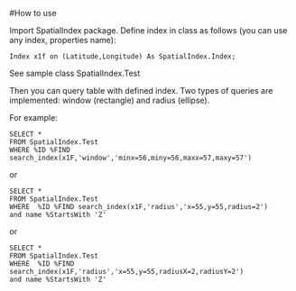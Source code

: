 #How to use

Import SpatialIndex package.
Define index in class as follows (you can use any index, properties name):

`Index x1f on (Latitude,Longitude) As SpatialIndex.Index;`

See sample class SpatialIndex.Test

Then you can query table with defined index.
Two types of queries are implemented:
window (rectangle) and radius (ellipse).

For example:

	SELECT *
	FROM SpatialIndex.Test
	WHERE %ID %FIND search_index(x1F,'window','minx=56,miny=56,maxx=57,maxy=57')

or

	SELECT *
	FROM SpatialIndex.Test
	WHERE  %ID %FIND search_index(x1F,'radius','x=55,y=55,radius=2')
	and name %StartsWith 'Z'

or

	SELECT *
	FROM SpatialIndex.Test
	WHERE  %ID %FIND search_index(x1F,'radius','x=55,y=55,radiusX=2,radiusY=2')
	and name %StartsWith 'Z'
